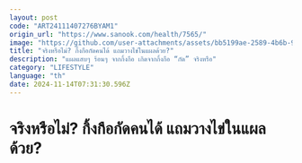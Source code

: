 ```yaml
---
layout: post
code: "ART24111407276BYAM1"
origin_url: "https://www.sanook.com/health/7565/"
image: "https://github.com/user-attachments/assets/bb5199ae-2589-4b6b-9a57-5882bc14e249"
title: "จริงหรือไม่? กิ้งกือกัดคนได้ แถมวางไข่ในแผลด้วย?"
description: "แผลแสบๆ ร้อนๆ จากกิ้งกือ เกิดจากกิ้งกือ “กัด” จริงหรือ"
category: "LIFESTYLE"
language: "th"
date: 2024-11-14T07:31:30.596Z
---
```


# จริงหรือไม่? กิ้งกือกัดคนได้ แถมวางไข่ในแผลด้วย?